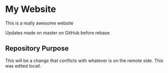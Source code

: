 # My Website

This is a really awesome website

Updates made on master on GitHub before rebase

## Repository Purpose

This will be a change that conflicts
with whatever is on the remote side.
This was edited locall.